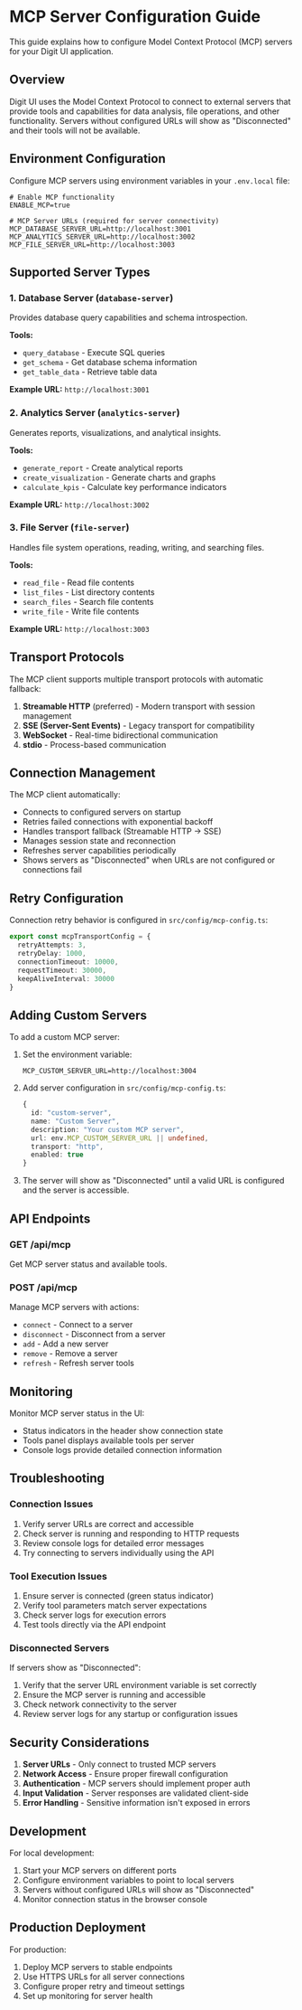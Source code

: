 # MCP Server Configuration Guide

This guide explains how to configure Model Context Protocol (MCP) servers for your Digit UI application.

## Overview

Digit UI uses the Model Context Protocol to connect to external servers that provide tools and capabilities for data analysis, file operations, and other functionality. Servers without configured URLs will show as "Disconnected" and their tools will not be available.

## Environment Configuration

Configure MCP servers using environment variables in your `.env.local` file:

```env
# Enable MCP functionality
ENABLE_MCP=true

# MCP Server URLs (required for server connectivity)
MCP_DATABASE_SERVER_URL=http://localhost:3001
MCP_ANALYTICS_SERVER_URL=http://localhost:3002
MCP_FILE_SERVER_URL=http://localhost:3003
```

## Supported Server Types

### 1. Database Server (`database-server`)
Provides database query capabilities and schema introspection.

**Tools:**
- `query_database` - Execute SQL queries
- `get_schema` - Get database schema information
- `get_table_data` - Retrieve table data

**Example URL:** `http://localhost:3001`

### 2. Analytics Server (`analytics-server`)
Generates reports, visualizations, and analytical insights.

**Tools:**
- `generate_report` - Create analytical reports
- `create_visualization` - Generate charts and graphs
- `calculate_kpis` - Calculate key performance indicators

**Example URL:** `http://localhost:3002`

### 3. File Server (`file-server`)
Handles file system operations, reading, writing, and searching files.

**Tools:**
- `read_file` - Read file contents
- `list_files` - List directory contents
- `search_files` - Search file contents
- `write_file` - Write file contents

**Example URL:** `http://localhost:3003`

## Transport Protocols

The MCP client supports multiple transport protocols with automatic fallback:

1. **Streamable HTTP** (preferred) - Modern transport with session management
2. **SSE (Server-Sent Events)** - Legacy transport for compatibility
3. **WebSocket** - Real-time bidirectional communication
4. **stdio** - Process-based communication

## Connection Management

The MCP client automatically:
- Connects to configured servers on startup
- Retries failed connections with exponential backoff
- Handles transport fallback (Streamable HTTP → SSE)
- Manages session state and reconnection
- Refreshes server capabilities periodically
- Shows servers as "Disconnected" when URLs are not configured or connections fail

## Retry Configuration

Connection retry behavior is configured in `src/config/mcp-config.ts`:

```typescript
export const mcpTransportConfig = {
  retryAttempts: 3,
  retryDelay: 1000,
  connectionTimeout: 10000,
  requestTimeout: 30000,
  keepAliveInterval: 30000
}
```

## Adding Custom Servers

To add a custom MCP server:

1. Set the environment variable:
   ```env
   MCP_CUSTOM_SERVER_URL=http://localhost:3004
   ```

2. Add server configuration in `src/config/mcp-config.ts`:
   ```typescript
   {
     id: "custom-server",
     name: "Custom Server",
     description: "Your custom MCP server",
     url: env.MCP_CUSTOM_SERVER_URL || undefined,
     transport: "http",
     enabled: true
   }
   ```

3. The server will show as "Disconnected" until a valid URL is configured and the server is accessible.

## API Endpoints

### GET /api/mcp
Get MCP server status and available tools.

### POST /api/mcp
Manage MCP servers with actions:
- `connect` - Connect to a server
- `disconnect` - Disconnect from a server  
- `add` - Add a new server
- `remove` - Remove a server
- `refresh` - Refresh server tools

## Monitoring

Monitor MCP server status in the UI:
- Status indicators in the header show connection state
- Tools panel displays available tools per server
- Console logs provide detailed connection information

## Troubleshooting

### Connection Issues
1. Verify server URLs are correct and accessible
2. Check server is running and responding to HTTP requests
3. Review console logs for detailed error messages
4. Try connecting to servers individually using the API

### Tool Execution Issues
1. Ensure server is connected (green status indicator)
2. Verify tool parameters match server expectations
3. Check server logs for execution errors
4. Test tools directly via the API endpoint

### Disconnected Servers
If servers show as "Disconnected":
1. Verify that the server URL environment variable is set correctly
2. Ensure the MCP server is running and accessible
3. Check network connectivity to the server
4. Review server logs for any startup or configuration issues

## Security Considerations

1. **Server URLs** - Only connect to trusted MCP servers
2. **Network Access** - Ensure proper firewall configuration
3. **Authentication** - MCP servers should implement proper auth
4. **Input Validation** - Server responses are validated client-side
5. **Error Handling** - Sensitive information isn't exposed in errors

## Development

For local development:
1. Start your MCP servers on different ports
2. Configure environment variables to point to local servers
3. Servers without configured URLs will show as "Disconnected"
4. Monitor connection status in the browser console

## Production Deployment

For production:
1. Deploy MCP servers to stable endpoints
2. Use HTTPS URLs for all server connections
3. Configure proper retry and timeout settings
4. Set up monitoring for server health
